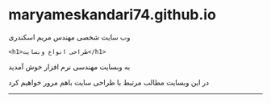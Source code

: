 # maryameskandari74.github.io
وب سایت شخصی مهندس مریم اسکندری
<body>
    
    <h1>طراحی انواع وبسایت</h1>
<p>به وبسایت مهندسی نرم افزار خوش آمدید </p>
    <p>در این وبسایت مطالب مرتبط با طراحی سایت باهم مرور خواهیم کرد</p>
    <hr>
    </body>

